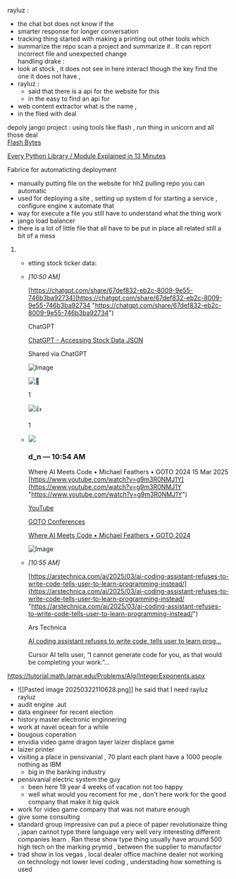 
rayluz :  
- the chat bot  does not know if the 
-  smarter   response  for  longer  conversation  
- tracking thing   started with  making  a printing  out other tools  which  
- summarize the  repo   scan  a project and summarize it  .  It  can report  incorrect  file and  unexpected change  
handling   drake  : 
- look  at stock   ,  it does not see in  here interact though the key  find the one it does not have , 
- rayluz  : 
	- said that there is a  api  for the website for this  
	- in the  easy  to  find   an  api  for 
- web content  extractor  what is the name   ,   
- in the flied with  deal  

depoly   jango  project : 
using tools like flash     ,  run thing in  unicorn  and all those deal    
[Flash Bytes](https://www.youtube.com/channel/UCYEjQ85zgURqDHGhhW5eVcg)

[Every Python Library / Module Explained in 13 Minutes](https://www.youtube.com/watch?v=Yh5gcLG6C3Q)

Fabrice for  automaticting deployment  
- manually    putting file on the website   for hh2 pulling   repo  you can automatic
- used for deploying a  site   ,  setting  up  system  d for  starting  a service  , configure engine x  automate that  
- way  for execute a file  you still have to understand  what the thing work  
- jango   load  balancer  
- there is a lot of little file that all  have to  be  put in  place all related   still  a  bit of a mess    
1. - etting stock ticker data:
        
    - _[_10:50 AM_]_
        
        [https://chatgpt.com/share/67def832-eb2c-8009-9e55-746b3ba92734](https://chatgpt.com/share/67def832-eb2c-8009-9e55-746b3ba92734 "https://chatgpt.com/share/67def832-eb2c-8009-9e55-746b3ba92734")
        
        ChatGPT
        
        [ChatGPT - Accessing Stock Data JSON](https://chatgpt.com/share/67def832-eb2c-8009-9e55-746b3ba92734)
        
        Shared via ChatGPT
        
        [](https://cdn.oaistatic.com/assets/chatgpt-share-og-u7j5uyao.webp)
        
        ![Image](https://images-ext-1.discordapp.net/external/Mq33KQa9wHEU5skTeK_xn-9R8-j7XejheyqZ-sxdGwk/https/cdn.oaistatic.com/assets/chatgpt-share-og-u7j5uyao.webp?format=webp&width=125&height=70)
        
        ![💯](https://discordapp.com/assets/437bb4cb344550ff.svg)
        
        1
        
        ![👍](https://discordapp.com/assets/a4faf6864a96a042.svg)
        
        1
        
    - ![](https://cdn.discordapp.com/avatars/722058921963159602/eae200418ee74c8dd457938cc756ca17.webp?size=128)
        
        ### d_n _—_ 10:54 AM
        
        Where AI Meets Code • Michael Feathers • GOTO 2024 15 Mar 2025 [https://www.youtube.com/watch?v=g9m3R0NMJ1Y](https://www.youtube.com/watch?v=g9m3R0NMJ1Y "https://www.youtube.com/watch?v=g9m3R0NMJ1Y")
        
        [YouTube](https://www.youtube.com/)
        
        [GOTO Conferences](https://www.youtube.com/channel/UCs_tLP3AiwYKwdUHpltJPuA)
        
        [Where AI Meets Code • Michael Feathers • GOTO 2024](https://www.youtube.com/watch?v=g9m3R0NMJ1Y)
        
        [](https://discordapp.com/popout)
        
        ![Image](https://images-ext-1.discordapp.net/external/idv90lTKTE-0TLbhr7Vya1IJspU-Q8ZOMgSxn7xKAQI/https/i.ytimg.com/vi/g9m3R0NMJ1Y/maxresdefault.jpg?format=webp&width=625&height=352)
        
        [](https://www.youtube.com/watch?v=g9m3R0NMJ1Y)
        
    - _[_10:55 AM_]_
        
        [https://arstechnica.com/ai/2025/03/ai-coding-assistant-refuses-to-write-code-tells-user-to-learn-programming-instead/](https://arstechnica.com/ai/2025/03/ai-coding-assistant-refuses-to-write-code-tells-user-to-learn-programming-instead/ "https://arstechnica.com/ai/2025/03/ai-coding-assistant-refuses-to-write-code-tells-user-to-learn-programming-instead/")
        
        Ars Technica
        
        [AI coding assistant refuses to write code, tells user to learn prog...](https://arstechnica.com/ai/2025/03/ai-coding-assistant-refuses-to-write-code-tells-user-to-learn-programming-instead/)
        
        Cursor AI tells user, “I cannot generate code for you, as that would be completing your work.”…
        
        [](https://cdn.arstechnica.net/wp-content/uploads/2025/03/robot_no_sign_3-1152x648.jpg)


https://tutorial.math.lamar.edu/Problems/Alg/IntegerExponents.aspx 
- ![[Pasted image 20250322110628.png]]
he said that I need  rayluz  
rayluz  
-  audit  engine  .aut  
- data engineer  for  recent  election  
- history  master   electronic  enginnering  
- work  at navel  ocean  for  a while   
- bougous   coperation  
- envidia video  game  dragon  layer  laizer  displace game 
- laizer  printer  
- visiting  a place in  pensivanial  , 70 plant each plant  have a 1000  people nothing  as  IBM   
	- big in the banking industry  
- pensivanial  electric system  the guy  
	- been  here  19 year  4 weeks of  vacation not too happy  
	- well  what would you recoment  for me ,  don't  here  work  for the good  company that make  it big  quick  
- work for video game company that was not mature  enough   
- give some  consulting  
- standard group   impressive   can  put  a piece   of paper  revolutionaize thing  ,   japan cannot type  there language very well  very interesting  different companies  learn .  Ran  these  show type thing  usually  have around 500  high  tech   on the marking  prymid     ,  between the supplier  to manufactor  
- trad show in los vegas  ,  local  dealer  office machine dealer    not working on technology   not lower  level  coding  , understading how   something  is used  